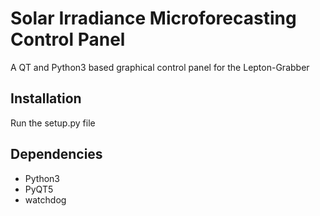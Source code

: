 # Solar Irradiance Microforecasting Control Panel

A QT and Python3 based graphical control panel for the Lepton-Grabber

## Installation

Run the setup.py file 

## Dependencies

* Python3
* PyQT5
* watchdog